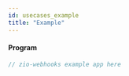 ```yaml
---
id: usecases_example
title: "Example"
---
```


#### Program

```scala mdoc:silent
// zio-webhooks example app here
```
